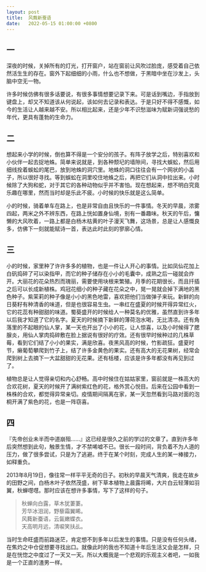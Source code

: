 ```yaml
---
layout: post
title:  风蕤新蚕语
date:   2022-05-15 01:00:00 +0800
---
```


## 一

深夜的时候，关掉所有的灯光，打开窗户，站在窗前让风吹过脸庞，感受着自己依然活生生的存在。窗外下起细细的小雨，什么也不想做，于黑暗中坐在沙发上，头脑中空无一物。

许多时候仿佛有很多话要说，有很多事情想要记录下来。可是话到嘴边，手指放到键盘上，却又不知道该从何说起，该如何去记录和表达。于是只好不得不感慨，如今的生活让人越来越不安。所以相比起来，还是少年不识愁滋味为赋新词强说愁的年代，更具有蓬勃的生命力。

## 二

想起来小学的时候，倒也算不得是一个安分的孩子。有阵子放学之后，特别喜欢和小伙伴一起去捉地蛛。简单来说就是，到各种颓圮的墙隙间，寻找大蜈蚣，然后用细线拴着蜈蚣的尾巴，放到地蛛的洞穴里。地蛛的洞口往往会有一个网状的小盖子，所以很好寻找。等到蜈蚣在洞里咬住地蛛之后，再把它们从洞中拉出来。小时候除了大狗和蛇，对于其它的各种动物似乎并不害怕。现在想起来，想不明白究竟乐趣在哪里，然而当时却是乐此不疲。小时候的快乐就是这么简单。

小的时候，骑着单车在路上，也是非常自由且快乐的一件事情。冬天的早晨，浓雾四起，两米之外不辨东西，在路上恍如置身仙境，别有一番趣味。秋天的午后，慵懒的大风吹着，一路上都是白杨木枯黄的叶子漫天飞舞，这场景，总是让人感慨良多，仿佛下一刻就能赋诗一首，表达此时此刻的寥廓心情。

## 三

小的时候，家里种了许许多多的植物，也是一件让人开心的事情。比如凤仙花加上白矾捣碎了可以染指甲，而它的种子储存在小小的毛囊中，成熟之后一碰就会炸开。大丽花的花朵热烈而瑰丽，需要使用块根来繁殖。月季的花期很长，而且扦插之后可以长成新植株。鸡冠花细小的种子藏在花朵之中，晃一晃就会掉下满地的黑色种子。紫茉莉的种子像是小小的黑色地雷，喜欢把他们当做弹子来玩。新鲜的向日葵籽有种清香的味道，但是也很容易生虫。一串红在盛夏的时候开得异常红火，它的花蕊有种甜甜的味道。蜀葵盛开的时候给人一种莫名的优雅，虽然直到许多年以后我才知道了它的名字。夏天的时候摘下新鲜的薄荷泡水喝，无比清凉。还有角落里的不起眼的仙人掌，某一天也开出了小小的花，让人惊喜，以及小时候得了腮腺炎，用仙人掌肉捣碎敷在脸上据说有很好的疗效。还有很早时候种过的几株草莓，看到它们结了小小的果实，满是欣喜。夜黑风高的时候，竹影疏狂。盛夏时节，癞葡萄攀爬到竹子上，结了许多金黄色的果实。还有高大的无花果树，经常会爬到树上去摘下一大盆甜甜的无花果。还有栝楼，应该是许多年都没有再见到过了。

植物总是让人觉得亲切和内心舒畅。高中时候住在姑姑家里，窗前就是一株高大的合欢花树，夏天的时候开了满树紫红色的花，格外赏心悦目。后来在公园中看到一株株的合欢，都觉得异常亲切。疫情期间隔离在家，某一天忽然看到马路对面的泡桐开满了紫色的花，也是一阵窃喜。

## 四

『先帝创业未半而中道崩殂……』这已经是很久之前的学过的文章了。直到许多年后突然想到此句，触景生情，才不禁唏嘘不已。很长一段时间，背负着不为人道的压力，做了很多尝试，只是为了逃避。终于在某个时刻，完成人生的某一棒接力，如释重负。

2013年8月19日，像往常一样平平无奇的日子。初秋的早晨天气清爽，我走在故乡的田野之间，白杨木叶子依然茂盛，树下草本植物上晨露将晞，大片白云轻薄如羽翼，秋蝉嚖嚖。那时应该在想许多事情，写下了这样的句子。

> 秋蝉向白露，草木犹萋萋。<br>
> 芳华冰泪润，野藜霜翼晞。<br>
> 风蕤新蚕语，云氤嫩蝶衣。<br>
> 天高明月远，清唳笑扶乩。

当时生命旺盛而前路迷茫，肯定想不到多年以后发生的事情。只是没有任何头绪，在焦灼之中仓促想要寻找出口。就像此时的我也不知道十年后生活又会是怎样，只是在恍惚之中度过了一天又一天。所以大概我是一个悲观的乐观主义者吧，一如我是一个正直的渣男一样。
